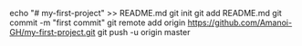 echo "# my-first-project" >> README.md
git init
git add README.md
git commit -m "first commit"
git remote add origin https://github.com/Amanoi-GH/my-first-project.git
git push -u origin master
